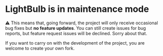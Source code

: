 # LightBulb is in maintenance mode

⚠️ This means that, going forward, the project will only receive occasional bug fixes but **no feature updates**. You can still create issues for bug reports, but feature request issues will be declined. Sorry about that.

If you want to carry on with the development of the project, you are welcome to create your own fork.